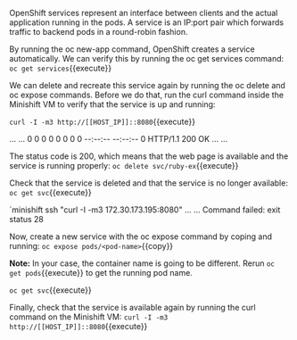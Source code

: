 OpenShift services represent an interface between clients and the actual application running in the pods. A service is an IP:port pair which forwards traffic to backend pods in a round-robin fashion.

By running the oc new-app command, OpenShift creates a service automatically. We can verify this by running the oc get services command:
`oc get services`{{execute}}

We can delete and recreate this service again by running the oc delete and oc expose commands. Before we do that, run the curl command inside the Minishift VM to verify that the service is up and running:


`curl -I -m3 http://[[HOST_IP]]::8080`{{execute}}

...
<output omitted>
...
0 0 0 0 0 0 0 0 --:--:-- --:--:-- 0 HTTP/1.1 200 OK
...
<output omitted>
...

The status code is 200, which means that the web page is available and the service is running properly:
`oc delete svc/ruby-ex`{{execute}}


Check that the service is deleted and that the service is no longer available:
`oc get svc`{{execute}}


`minishift ssh "curl -I -m3 172.30.173.195:8080"
...
<output omitted>
...
Command failed: exit status 28


Now, create a new service with the oc expose command by coping and running:
`oc expose pods/<pod-name>`{{copy}}

**Note:** In your case, the container name is going to be different. Rerun `oc get pods`{{execute}} to get the running pod name.

`oc get svc`{{execute}}


Finally, check that the service is available again by running the curl command on the Minishift VM:
`curl -I -m3 http://[[HOST_IP]]::8080`{{execute}}
